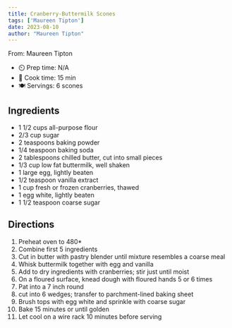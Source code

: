 ```yaml
---
title: Cranberry-Buttermilk Scones
tags: ['Maureen Tipton']
date: 2023-08-10
author: "Maureen Tipton"
---
```

From: Maureen Tipton

- ⏲️ Prep time: N/A
- 🍳 Cook time: 15 min
- 🍽️ Servings: 6 scones

## Ingredients

- 1 1/2 cups all-purpose flour
- 2/3 cup sugar
- 2 teaspoons baking powder
- 1/4 teaspoon baking soda
- 2 tablespoons chilled butter, cut into small pieces
- 1/3 cup low fat buttermilk, well shaken
- 1 large egg, lightly beaten
- 1/2 teaspoon vanilla extract
- 1 cup fresh or frozen cranberries, thawed
- 1 egg white, lightly beaten
- 1 1/2 teaspoon coarse sugar

## Directions

1. Preheat oven to 480*
2. Combine first 5 ingredients
3. Cut in butter with pastry blender until mixture resembles a coarse meal
4. Whisk buttermilk together with egg and vanilla
5. Add to dry ingredients with cranberries; stir just until moist
6. On a floured surface, knead dough with floured hands 5 or 6 times
7. Pat into a 7 inch round
8. cut into 6 wedges; transfer to parchment-lined baking sheet
9. Brush tops with egg white and sprinkle with coarse sugar
10. Bake 15 minutes or until golden
11. Let cool on a wire rack 10 minutes before serving
